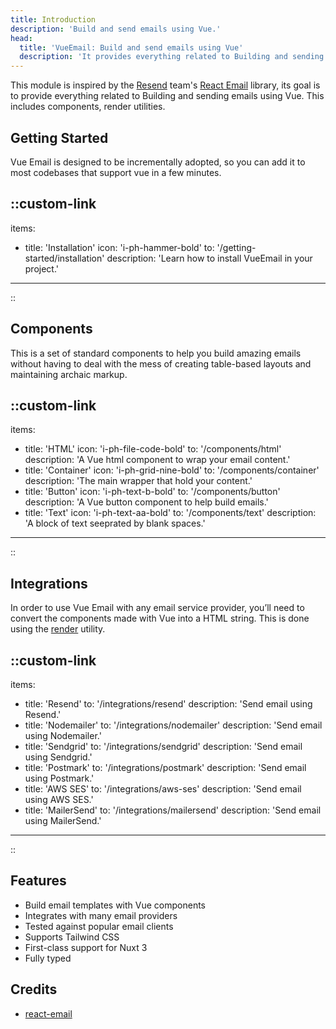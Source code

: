 ```yaml
---
title: Introduction
description: 'Build and send emails using Vue.'
head:
  title: 'VueEmail: Build and send emails using Vue'
  description: 'It provides everything related to Building and sending emails using Vue. This includes components, render utilities.'
---
```


This module is inspired by the [Resend](https://resend.com/) team's [React Email](https://react.email/docs/introduction) library, its goal is to provide everything related to Building and sending emails using Vue. This includes components, render utilities.

## Getting Started

Vue Email is designed to be incrementally adopted, so you can add it to most codebases that support vue in a few minutes.


::custom-link
---
items:
  - title: 'Installation'
    icon: 'i-ph-hammer-bold'
    to: '/getting-started/installation'
    description: 'Learn how to install VueEmail in your project.'

---
::

## Components

This is a set of standard components to help you build amazing emails without having to deal with the mess of creating table-based layouts and maintaining archaic markup.


::custom-link
---
items:
  - title: 'HTML'
    icon: 'i-ph-file-code-bold'
    to: '/components/html'
    description: 'A Vue html component to wrap your email content.'
  - title: 'Container'
    icon: 'i-ph-grid-nine-bold'
    to: '/components/container'
    description: 'The main wrapper that hold your content.'
  - title: 'Button'
    icon: 'i-ph-text-b-bold'
    to: '/components/button'
    description: 'A Vue button component to help build emails.'
  - title: 'Text'
    icon: 'i-ph-text-aa-bold'
    to: '/components/text'
    description: 'A block of text seeprated by blank spaces.'
---
::

## Integrations

In order to use Vue Email with any email service provider, you’ll need to convert the components made with Vue into a HTML string. This is done using the [render](/utilities/render) utility.

::custom-link
---
items:
  - title: 'Resend'
    to: '/integrations/resend'
    description: 'Send email using Resend.'
  - title: 'Nodemailer'
    to: '/integrations/nodemailer'
    description: 'Send email using Nodemailer.'
  - title: 'Sendgrid'
    to: '/integrations/sendgrid'
    description: 'Send email using Sendgrid.'
  - title: 'Postmark'
    to: '/integrations/postmark'
    description: 'Send email using Postmark.'
  - title: 'AWS SES'
    to: '/integrations/aws-ses'
    description: 'Send email using AWS SES.'
  - title: 'MailerSend'
    to: '/integrations/mailersend'
    description: 'Send email using MailerSend.'
---
::


## Features

- Build email templates with Vue components
- Integrates with many email providers
- Tested against popular email clients
- Supports Tailwind CSS
- First-class support for Nuxt 3
- Fully typed

## Credits

- [react-email](https://github.com/resendlabs/react-email)
